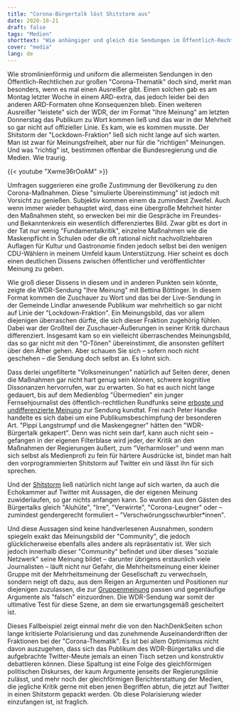 ```yaml
---
title: "Corona-Bürgertalk löst Shitstorm aus"
date: 2020-10-21
draft: false
tags: "Medien"
shorttext: "Wie anhängiger und gleich die Sendungen im Öffentlich-Rechtlichen zur Corona sind merkt man wenn es mal Ausreißer gibt."
cover: "media"
lang: de
---
```


Wie stromlinienförmig und uniform die allermeisten Sendungen in den Öffentlich-Rechtlichen zur großen "Corona-Thematik" doch sind, merkt man besonders, wenn es mal einen Ausreißer gibt. Einen solchen gab es am Montag letzter Woche in einem ARD-extra, das jedoch leider bei den anderen ARD-Formaten ohne Konsequenzen blieb. Einen weiteren Ausreißer "leistete" sich der WDR, der im Format "Ihre Meinung" am letzten Donnerstag das Publikum zu Wort kommen ließ und das war in der Mehrheit so gar nicht auf offizieller Linie. Es kam, wie es kommen musste. Der Shitstorm der "Lockdown-Fraktion" ließ sich nicht lange auf sich warten. Man ist zwar für Meinungsfreiheit, aber nur für die "richtigen" Meinungen. Und was "richtig" ist, bestimmen offenbar die Bundesregierung und die Medien. Wie traurig.

{{< youtube "Xwme36rOoAM" >}}

Umfragen suggerieren eine große Zustimmung der Bevölkerung zu den Corona-Maßnahmen. Diese "simulierte Übereinstimmung" ist jedoch mit Vorsicht zu genießen. Subjektiv kommen einem da zumindest Zweifel. Auch wenn immer wieder behauptet wird, dass eine übergroße Mehrheit hinter den Maßnahmen steht, so erwecken bei mir die Gespräche im Freundes- und Bekanntenkreis ein wesentlich differenziertes Bild. Zwar gibt es dort in der Tat nur wenig "Fundamentalkritik", einzelne Maßnahmen wie die Maskenpflicht in Schulen oder die oft rational nicht nachvollziehbaren Auflagen für Kultur und Gastronomie finden jedoch selbst bei den wenigen CDU-Wählern in meinem Umfeld kaum Unterstützung. Hier scheint es doch einen deutlichen Dissens zwischen öffentlicher und veröffentlichter Meinung zu geben.

Wie groß dieser Dissens in diesem und in anderen Punkten sein könnte, zeigte die WDR-Sendung "Ihre Meinung" mit Bettina Böttinger. In diesem Format kommen die Zuschauer zu Wort und das bei der Live-Sendung in der Gemeinde Lindlar anwesende Publikum war mehrheitlich so gar nicht auf Linie der "Lockdown-Fraktion". Ein Meinungsbild, das vor allem diejenigen überraschen dürfte, die sich dieser Fraktion zugehörig fühlen. Dabei war der Großteil der Zuschauer-Äußerungen in seiner Kritik durchaus differenziert. Insgesamt kam so ein vielleicht überraschendes Meinungsbild, das so gar nicht mit den "O-Tönen" übereinstimmt, die ansonsten gefiltert über den Äther gehen. Aber schauen Sie sich – sofern noch nicht geschehen – die Sendung doch selbst an. Es lohnt sich.

Dass derlei ungefilterte "Volksmeinungen" natürlich auf Seiten derer, denen die Maßnahmen gar nicht hart genug sein können, schwere kognitive Dissonanzen hervorrufen, war zu erwarten. So hat es auch nicht lange gedauert, bis auf dem Medienblog "Übermedien" ein junger Fernsehjournalist des öffentlich-rechtlichen Rundfunks seine [erboste und undifferenzierte Meinung](https://uebermedien.de/53741/pippi-langstrumpf-und-die-maskengegner-kapern-wdr-buergertalk/ "Pippi Langstrumpf und die Masken­gegner kapern WDR-Bürgertalk") zur Sendung kundtat. Frei nach Peter Handke handelte es sich dabei um eine Publikumsbeschimpfung der besonderen Art. "Pippi Langstrumpf und die Maskengegner" hätten den "WDR-Bürgertalk gekapert". Denn was nicht sein darf, kann auch nicht sein – gefangen in der eigenen Filterblase wird jeder, der Kritik an den Maßnahmen der Regierungen äußert, zum "Verharmloser" und wenn man sich selbst als Medienprofi zu fein für härtere Ausdrücke ist, bindet man halt den vorprogrammierten Shitstorm auf Twitter ein und lässt ihn für sich sprechen.

Und der [Shitstorm](https://twitter.com/search?q=%23ihremeinung "Twitter #ihremeinung") ließ natürlich nicht lange auf sich warten, da auch die Echokammer auf Twitter mit Aussagen, die der eigenen Meinung zuwiderlaufen, so gar nichts anfangen kann. So wurden aus den Gästen des Bürgertalks gleich "Aluhüte", "Irre", "Verwirrte", "Corona-Leugner" oder – zumindest gendergerecht formuliert – "Verschwörungsschwurbler*innen".

Und diese Aussagen sind keine handverlesenen Ausnahmen, sondern spiegeln exakt das Meinungsbild der "Community", die jedoch glücklicherweise ebenfalls alles andere als repräsentativ ist. Wer sich jedoch innerhalb dieser "Community" befindet und über dieses "soziale Netzwerk" seine Meinung bildet – darunter übrigens erstaunlich viele Journalisten – läuft nicht nur Gefahr, die Mehrheitsmeinung einer kleiner Gruppe mit der Mehrheitsmeinung der Gesellschaft zu verwechseln, sondern neigt oft dazu, aus dem Reigen an Argumenten und Positionen nur diejenigen zuzulassen, die zur [Gruppenmeinung](/static/downloads/Informationspathologien.pdf "Übersicht ausgewählter Informationspathologien") passen und gegenläufige Argumente als "falsch" einzuordnen. Die WDR-Sendung war somit der ultimative Test für diese Szene, an dem sie erwartungsgemäß gescheitert ist.

Dieses Fallbeispiel zeigt einmal mehr die von den NachDenkSeiten schon lange kritisierte Polarisierung und das zunehmende Auseinanderdriften der Fraktionen bei der "Corona-Thematik". Es ist bei allem Optimismus nicht davon auszugehen, dass sich das Publikum des WDR-Bürgertalks und die aufgebrachte Twitter-Meute jemals an einen Tisch setzen und konstruktiv debattieren können. Diese Spaltung ist eine Folge des gleichförmigen politischen Diskurses, der kaum Argumente jenseits der Regierungslinie zulässt, und mehr noch der gleichförmigen Berichterstattung der Medien, die jegliche Kritik gerne mit eben jenen Begriffen abtun, die jetzt auf Twitter in einen Shitstorm gepackt werden. Ob diese Polarisierung wieder einzufangen ist, ist fraglich.

